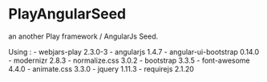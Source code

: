 PlayAngularSeed
===============

an another Play framework / AngularJs Seed.

Using : 
     - webjars-play 2.3.0-3
     - angularjs 1.4.7
     - angular-ui-bootstrap 0.14.0
     - modernizr 2.8.3
     - normalize.css 3.0.2
     - bootstrap 3.3.5
     - font-awesome 4.4.0
     - animate.css 3.3.0
     - jquery 1.11.3
     - requirejs 2.1.20 